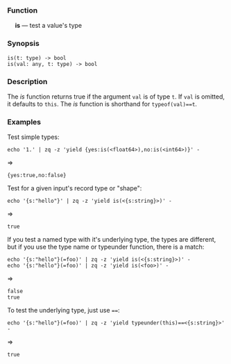 ### Function

&emsp; **is** &mdash; test a value's type

### Synopsis
```
is(t: type) -> bool
is(val: any, t: type) -> bool
```
### Description

The _is_ function returns true if the argument `val` is of type `t`. If `val`
is omitted, it defaults to `this`.  The _is_ function is shorthand for `typeof(val)==t`.

### Examples

Test simple types:
```mdtest-command
echo '1.' | zq -z 'yield {yes:is(<float64>),no:is(<int64>)}' -
```
=>
```mdtest-output
{yes:true,no:false}
```

Test for a given input's record type or "shape":
```mdtest-command
echo '{s:"hello"}' | zq -z 'yield is(<{s:string}>)' -
```
=>
```mdtest-output
true
```
If you test a named type with it's underlying type, the types are different,
but if you use the type name or typeunder function, there is a match:
```mdtest-command
echo '{s:"hello"}(=foo)' | zq -z 'yield is(<{s:string}>)' -
echo '{s:"hello"}(=foo)' | zq -z 'yield is(<foo>)' -
```
=>
```mdtest-output
false
true
```

To test the underlying type, just use `==`:
```mdtest-command
echo '{s:"hello"}(=foo)' | zq -z 'yield typeunder(this)==<{s:string}>' -
```
=>
```mdtest-output
true
```
